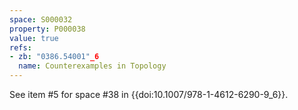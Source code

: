 ```yaml
---
space: S000032
property: P000038
value: true
refs:
- zb: "0386.54001"_6
  name: Counterexamples in Topology
---
```


See item #5 for space #38 in {{doi:10.1007/978-1-4612-6290-9_6}}.
